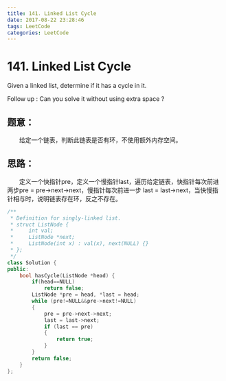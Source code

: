 ```yaml
---
title: 141. Linked List Cycle
date: 2017-08-22 23:28:46
tags: LeetCode
categories: LeetCode
---
```


# 141. Linked List Cycle

Given a linked list, determine if it has a cycle in it.

Follow up :
Can you solve it without using extra space ?

<!--more-->

## 题意：

　　给定一个链表，判断此链表是否有环，不使用额外内存空间。

## 思路：

　　定义一个快指针pre，定义一个慢指针last，遍历给定链表，快指针每次前进两步pre = pre->next->next，慢指针每次前进一步 last = last->next，当快慢指针相与时，说明链表存在环，反之不存在。

```c++
/**
 * Definition for singly-linked list.
 * struct ListNode {
 *     int val;
 *     ListNode *next;
 *     ListNode(int x) : val(x), next(NULL) {}
 * };
 */
class Solution {
public:
    bool hasCycle(ListNode *head) {
        if(head==NULL)
            return false;
        ListNode *pre = head, *last = head;
    	while (pre!=NULL&&pre->next!=NULL)
    	{
    		pre = pre->next->next;
    		last = last->next;
    		if (last == pre)
    		{
    			return true;
    		}
    	}
    	return false;
    }
};
```

